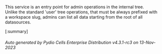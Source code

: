






This service is an entry point for admin operations in the internal tree.  
Unlike the standard 'user' tree operations, that must be always prefixed with a workspace slug, admins can list all data starting from the root of all datasources.

[:summary]

###### Auto generated by Pydio Cells Enterprise Distribution v4.3.1-rc3 on 13-Nov-2023
